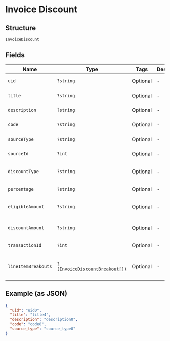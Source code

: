 
# Invoice Discount

## Structure

`InvoiceDiscount`

## Fields

| Name | Type | Tags | Description | Getter | Setter |
|  --- | --- | --- | --- | --- | --- |
| `uid` | `?string` | Optional | - | getUid(): ?string | setUid(?string uid): void |
| `title` | `?string` | Optional | - | getTitle(): ?string | setTitle(?string title): void |
| `description` | `?string` | Optional | - | getDescription(): ?string | setDescription(?string description): void |
| `code` | `?string` | Optional | - | getCode(): ?string | setCode(?string code): void |
| `sourceType` | `?string` | Optional | - | getSourceType(): ?string | setSourceType(?string sourceType): void |
| `sourceId` | `?int` | Optional | - | getSourceId(): ?int | setSourceId(?int sourceId): void |
| `discountType` | `?string` | Optional | - | getDiscountType(): ?string | setDiscountType(?string discountType): void |
| `percentage` | `?string` | Optional | - | getPercentage(): ?string | setPercentage(?string percentage): void |
| `eligibleAmount` | `?string` | Optional | - | getEligibleAmount(): ?string | setEligibleAmount(?string eligibleAmount): void |
| `discountAmount` | `?string` | Optional | - | getDiscountAmount(): ?string | setDiscountAmount(?string discountAmount): void |
| `transactionId` | `?int` | Optional | - | getTransactionId(): ?int | setTransactionId(?int transactionId): void |
| `lineItemBreakouts` | [`?(InvoiceDiscountBreakout[])`](../../doc/models/invoice-discount-breakout.md) | Optional | - | getLineItemBreakouts(): ?array | setLineItemBreakouts(?array lineItemBreakouts): void |

## Example (as JSON)

```json
{
  "uid": "uid0",
  "title": "title4",
  "description": "description0",
  "code": "code8",
  "source_type": "source_type0"
}
```

